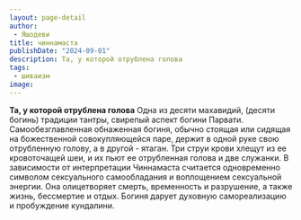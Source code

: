 ```yaml
---
layout: page-detail
author:
 - Яшодеви
title: чиннамаста
publishDate: "2024-09-01"
description: Та, у которой отрублена голова
tags:
 - шиваизм
image: 
---
```


__Та, у которой отрублена голова__
Одна из десяти махавидий, (десяти богинь) традиции тантры, свирепый аспект богини Парвати. Самообезглавленная обнаженная богиня, обычно стоящая или сидящая на божественной совокупляющейся паре, держит в одной руке свою отрубленную голову, а в другой - ятаган. Три струи крови хлещут из ее кровоточащей шеи, и их пьют ее отрубленная голова и две служанки. В зависимости от интерпретации Чиннамаста считается одновременно символом сексуального самообладания и воплощением сексуальной энергии. Она олицетворяет смерть, временность и разрушение, а также жизнь, бессмертие и отдых. Богиня дарует духовную самореализацию и пробуждение кундалини.

